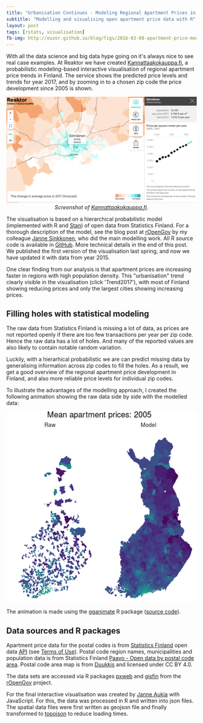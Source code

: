 ```yaml
---
title: "Urbanisation Continues - Modeling Regional Apartment Prices in Finland"
subtitle: "Modelling and visualising open apartment price data with R"
layout: post
tags: [rstats, visualisation]
fb-img: http://ouzor.github.io/blog/figs/2016-03-08-apartment-price-model/model_vs_raw_log.gif
---
```


With all the data science and big data hype going on it's always nice to see real case examples. At Reaktor we have created [Kannattaakokauppa.fi](http://kannattaakokauppa.fi/#/en/), a probabilistic modeling-based interactive visualisation of regional apartment price trends in Finland. The service shows the predicted price levels and trends for year 2017, and by zooming in to a chosen zip code the price development since 2005 is shown. 

<center>
<img src="/blog/figs/2016-03-08-apartment-price-model/kk_2017.png" alt="None" width="600">

<br>
<em>Screenshot of <a href="http://kannattaakokauppa.fi/#/en/">Kannattaakokauppa.fi</a>.</em>
</center>

The visualisation is based on a hierarchical probabilistic model (implemented with R and [Stan](http://ouzor.github.io/blog/2016/02/09/probabilistic-programming.html)) of open data from Statistics Finland. For a thorough description of the model, see the blog post at [rOpenGov](http://ropengov.github.io/r/2015/06/11/apartment-prices/) by my colleague [Janne Sinkkonen](https://twitter.com/euxoa), who did the main modelling work. All R source code is available in [GitHub](https://github.com/reaktor/Neliohinnat). More technical details in the end of this post. We published the first version of the visualisation last spring, and now we have updated it with data from year 2015. 

One clear finding from our analysis is that apartment prices are increasing faster in regions with high population density. This "urbanisation" trend clearly visible in the visualisation (click 'Trend2017'), with most of Finland showing reducing prices and only the largest cities showing increasing prices.


## Filling holes with statistical modeling 

The raw data from Statistics Finland is missing a lot of data, as prices are not reported openly if there are too few transactions per year per zip code. Hence the raw data has a lot of holes. And many of the reported values are also likely to contain notable random variation.

Luckily, with a hierarhical probabilistic we are can predict missing data by generalising information across zip codes to fill the holes. As a result, we get a good overview of the regional apartment price development in Finland, and also more reliable price levels for individual zip codes. 

To illustrate the advantages of the modelling approach, I created the following animation showing the raw data side by side with the modelled data:

<center>
<img src="/blog/figs/2016-03-08-apartment-price-model/model_vs_raw_log.gif" alt="None" width="600">
</center>

The animation is made using the [gganimate](https://github.com/dgrtwo/gganimate) R package ([source code]([here](https://github.com/reaktor/Neliohinnat/blob/master/source_2016/model_visualisations.R)
)). 



## Data sources and R packages

Apartment price data for the postal codes is from [Statistics Finland][statfi] open data [API][statfi-api] (see [Terms of Use][statfi-terms]). 
Postal code region names, municipalities and population data is from Statistics Finland [Paavo - Open data by postal code area][paavo]. Postal code area map is from [Duukkis] and licensed under CC BY 4.0.

The data sets are accessed via R packages [pxweb] and [gisfin] from the [rOpenGov] project. 

For the final interactive visualisation was created by [Janne Aukia](https://twitter.com/jaukia) with JavaScript. For this, the data was processed in R and written into json files. The spatial data files were first written as geojson file and finally transformed to [topojson](https://github.com/mbostock/topojson) to reduce loading times.

[statfi]: http://tilastokeskus.fi/meta/til/ashi.html
[statfi-api]: http://www.stat.fi/org/avoindata/api.html
[statfi-terms]: http://tilastokeskus.fi/org/lainsaadanto/yleiset_kayttoehdot_en.html
[paavo]: http://www.tilastokeskus.fi/tup/paavo/index_en.html
[pxweb]: https://github.com/ropengov/pxweb
[rOpenGov]: http://ropengov.github.io/
[gisfin]: https://github.com/ropengov/gisfin
[Duukkis]: http://www.palomaki.info/apps/pnro/


